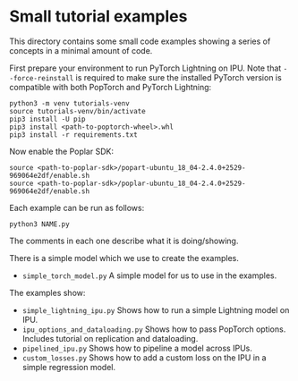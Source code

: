 # Small tutorial examples

This directory contains some small code examples showing a series of concepts in a minimal amount of code.

First prepare your environment to run PyTorch Lightning on IPU.
Note that `--force-reinstall` is required to make sure the installed PyTorch version is compatible with both PopTorch and PyTorch Lightning:

```console
python3 -m venv tutorials-venv
source tutorials-venv/bin/activate
pip3 install -U pip
pip3 install <path-to-poptorch-wheel>.whl
pip3 install -r requirements.txt
```

Now enable the Poplar SDK:

```console
source <path-to-poplar-sdk>/popart-ubuntu_18_04-2.4.0+2529-969064e2df/enable.sh
source <path-to-poplar-sdk>/poplar-ubuntu_18_04-2.4.0+2529-969064e2df/enable.sh
```

Each example can be run as follows:

```console
python3 NAME.py
```

The comments in each one describe what it is doing/showing.

There is a simple model which we use to create the examples.
* `simple_torch_model.py` A simple model for us to use in the examples.

The examples show:
* `simple_lightning_ipu.py` Shows how to run a simple Lightning model on IPU.
* `ipu_options_and_dataloading.py` Shows how to pass PopTorch options. Includes tutorial on replication and dataloading.
* `pipelined_ipu.py` Shows how to pipeline a model across IPUs.
* `custom_losses.py` Shows how to add a custom loss on the IPU in a simple regression model.
